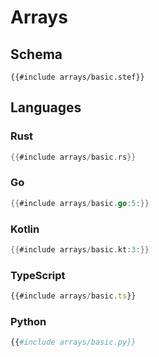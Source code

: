 # Arrays

<!-- toc -->
<!-- toc:max-level = 2 -->

## Schema

```stef
{{#include arrays/basic.stef}}
```

## Languages

### Rust

```rust
{{#include arrays/basic.rs}}
```

### Go

```go
{{#include arrays/basic.go:5:}}
```

### Kotlin

```kotlin
{{#include arrays/basic.kt:3:}}
```

### TypeScript

```typescript
{{#include arrays/basic.ts}}
```

### Python

```python
{{#include arrays/basic.py}}
```
